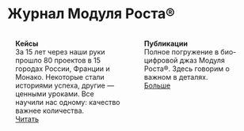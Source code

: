 # Журнал Модуля Роста®

<div class="cards">
  <div class="card">
    <strong>Кейсы</strong><br>
    За 15 лет через наши руки прошло 80 проектов в 15 городах России, Франции и Монако. Некоторые стали историями успеха, другие — ценными уроками. Все научили нас одному: качество важнее количества. <br>
    <a href="/journal/contents/cases">Читать</a>
  </div>
  <div class="card">
    <strong>Публикации</strong><br>
    Полное погружение в био-цифровой джаз Модуля Роста®. Здесь говорим о важном в деталях. <br>
    <a href="/journal/contents/articles">Больше</a>
  </div>
</div>


<style>
.tabs {
  display: flex;
  gap: .75rem;
  margin: 1rem 0 .5rem;
}
.tabs.small { gap: .5rem; }

.tabs button {
  padding: .45rem 1rem;
  background: none;
  border: 1px solid var(--vp-c-border);
  border-radius: 4px;
  cursor: pointer;
  color: var(--vp-c-text);
  transition: background-color .2s, color .2s;
  font-size: .95rem;
}
.tabs.small button {
  padding: .35rem .75rem;
  font-size: .85rem;
}

.tabs button.active {
  background-color: var(--vp-c-brand);
  color: var(--vp-c-brand-emphasis);
  border-color: var(--vp-c-brand);
}

.tabs button:hover {
  background-color: var(--vp-c-bg-emphasis);
}

.tab-content {
  padding: 1rem;
  border: 1px solid var(--vp-c-border);
  border-radius: 4px;
  background-color: var(--vp-c-bg);
}

.cards {
  display: grid;
  grid-template-columns: repeat(auto-fit,minmax(220px,1fr));
  gap: 1rem;
  margin-top: 1rem;
}
.card {
  border: 1px solid var(--vp-c-border);
  border-radius: 6px;
  padding: 1rem;
  background-color: var(--vp-c-bg);
  transition: box-shadow .15s;
}
.card:hover {
  box-shadow: 0 2px 8px rgba(0,0,0,.08);
}
</style>
